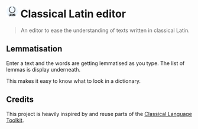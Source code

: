 # ![Classical Latin editor](https://raw.githubusercontent.com/gmarty/latin-editor/master/src/icons/32.png "Classical Latin editor") Classical Latin editor

> An editor to ease the understanding of texts written in classical Latin.

## Lemmatisation

Enter a text and the words are getting lemmatised as you type. The list of
lemmas is display underneath.

This makes it easy to know what to look in a dictionary.

## Credits

This project is heavily inspired by and reuse parts of the
[Classical Language Toolkit](https://github.com/kylepjohnson/cltk).
